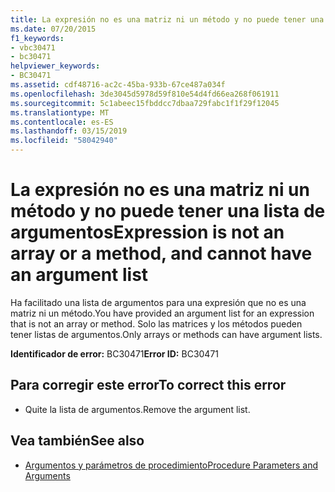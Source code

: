 ```yaml
---
title: La expresión no es una matriz ni un método y no puede tener una lista de argumentos
ms.date: 07/20/2015
f1_keywords:
- vbc30471
- bc30471
helpviewer_keywords:
- BC30471
ms.assetid: cdf48716-ac2c-45ba-933b-67ce487a034f
ms.openlocfilehash: 3de3045d5978d59f810e54d4fd66ea268f061911
ms.sourcegitcommit: 5c1abeec15fbddcc7dbaa729fabc1f1f29f12045
ms.translationtype: MT
ms.contentlocale: es-ES
ms.lasthandoff: 03/15/2019
ms.locfileid: "58042940"
---
```

# <a name="expression-is-not-an-array-or-a-method-and-cannot-have-an-argument-list"></a><span data-ttu-id="70e06-102">La expresión no es una matriz ni un método y no puede tener una lista de argumentos</span><span class="sxs-lookup"><span data-stu-id="70e06-102">Expression is not an array or a method, and cannot have an argument list</span></span>
<span data-ttu-id="70e06-103">Ha facilitado una lista de argumentos para una expresión que no es una matriz ni un método.</span><span class="sxs-lookup"><span data-stu-id="70e06-103">You have provided an argument list for an expression that is not an array or method.</span></span> <span data-ttu-id="70e06-104">Solo las matrices y los métodos pueden tener listas de argumentos.</span><span class="sxs-lookup"><span data-stu-id="70e06-104">Only arrays or methods can have argument lists.</span></span>  
  
 <span data-ttu-id="70e06-105">**Identificador de error:** BC30471</span><span class="sxs-lookup"><span data-stu-id="70e06-105">**Error ID:** BC30471</span></span>  
  
## <a name="to-correct-this-error"></a><span data-ttu-id="70e06-106">Para corregir este error</span><span class="sxs-lookup"><span data-stu-id="70e06-106">To correct this error</span></span>  
  
-   <span data-ttu-id="70e06-107">Quite la lista de argumentos.</span><span class="sxs-lookup"><span data-stu-id="70e06-107">Remove the argument list.</span></span>  
  
## <a name="see-also"></a><span data-ttu-id="70e06-108">Vea también</span><span class="sxs-lookup"><span data-stu-id="70e06-108">See also</span></span>

- [<span data-ttu-id="70e06-109">Argumentos y parámetros de procedimiento</span><span class="sxs-lookup"><span data-stu-id="70e06-109">Procedure Parameters and Arguments</span></span>](../../visual-basic/programming-guide/language-features/procedures/procedure-parameters-and-arguments.md)
